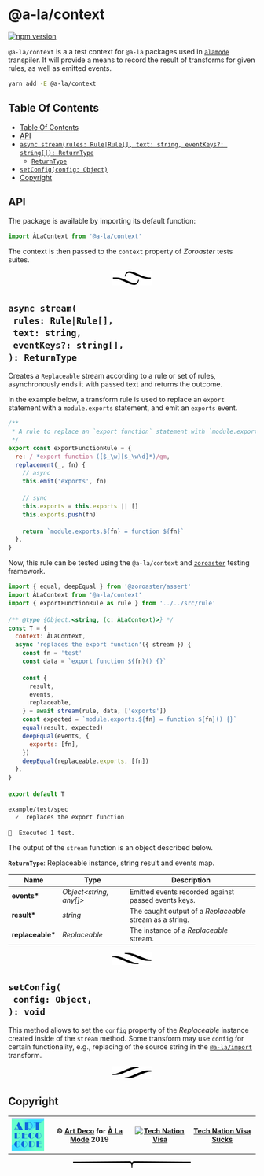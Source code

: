 # @a-la/context

[![npm version](https://badge.fury.io/js/%40a-la%2Fcontext.svg)](https://npmjs.org/package/@a-la/context)

`@a-la/context` is a a test context for `@a-la` packages used in [`alamode`](https://alamode.cc) transpiler. It will provide a means to record the result of transforms for given rules, as well as emitted events.

```sh
yarn add -E @a-la/context
```

## Table Of Contents

- [Table Of Contents](#table-of-contents)
- [API](#api)
- [`async stream(rules: Rule|Rule[], text: string, eventKeys?: string[]): ReturnType`](#async-streamrules-ruleruletext-stringeventkeys-string-returntype)
  * [`ReturnType`](#type-returntype)
- [`setConfig(config: Object)`](#setconfigconfig-object-void)
- [Copyright](#copyright)

## API

The package is available by importing its default function:

```js
import ÀLaContext from '@a-la/context'
```

The context is then passed to the `context` property of _Zoroaster_ tests suites.

<p align="center"><a href="#table-of-contents"><img src="/.documentary/section-breaks/0.svg?sanitize=true"></a></p>

## `async stream(`<br/>&nbsp;&nbsp;`rules: Rule|Rule[],`<br/>&nbsp;&nbsp;`text: string,`<br/>&nbsp;&nbsp;`eventKeys?: string[],`<br/>`): ReturnType`

Creates a `Replaceable` stream according to a rule or set of rules, asynchronously ends it with passed text and returns the outcome.

In the example below, a transform rule is used to replace an `export` statement with a `module.exports` statement, and emit an `exports` event.

```js
/**
 * A rule to replace an `export function` statement with `module.exports`.
 */
export const exportFunctionRule = {
  re: / *export function ([$_\w][$_\w\d]*)/gm,
  replacement(_, fn) {
    // async
    this.emit('exports', fn)

    // sync
    this.exports = this.exports || []
    this.exports.push(fn)

    return `module.exports.${fn} = function ${fn}`
  },
}
```

Now, this rule can be tested using the `@a-la/context` and [`zoroaster`](https://github.com/artdecocode/zoroaster) testing framework.

```js
import { equal, deepEqual } from '@zoroaster/assert'
import ÀLaContext from '@a-la/context'
import { exportFunctionRule as rule } from '../../src/rule'

/** @type {Object.<string, (c: ÀLaContext)>} */
const T = {
  context: ÀLaContext,
  async 'replaces the export function'({ stream }) {
    const fn = 'test'
    const data = `export function ${fn}() {}`

    const {
      result,
      events,
      replaceable,
    } = await stream(rule, data, ['exports'])
    const expected = `module.exports.${fn} = function ${fn}() {}`
    equal(result, expected)
    deepEqual(events, {
      exports: [fn],
    })
    deepEqual(replaceable.exports, [fn])
  },
}

export default T
```

```
example/test/spec
  ✓  replaces the export function

🦅  Executed 1 test.
```

The output of the `stream` function is an object described below.

__<a name="type-returntype">`ReturnType`</a>__: Replaceable instance, string result and events map.

|       Name       |                 Type                 |                       Description                        |
| ---------------- | ------------------------------------ | -------------------------------------------------------- |
| __events*__      | <em>Object&lt;string, any[]&gt;</em> | Emitted events recorded against passed events keys.      |
| __result*__      | <em>string</em>                      | The caught output of a _Replaceable_ stream as a string. |
| __replaceable*__ | <em>Replaceable</em>                 | The instance of a _Replaceable_ stream.                  |

<p align="center"><a href="#table-of-contents"><img src="/.documentary/section-breaks/1.svg?sanitize=true"></a></p>

## `setConfig(`<br/>&nbsp;&nbsp;`config: Object,`<br/>`): void`

This method allows to set the `config` property of the _Replaceable_ instance created inside of the `stream` method. Some transform may use `config` for certain functionality, e.g., replacing of the source string in the [`@a-la/import`](https://github.com/a-la/import) transform.

<p align="center"><a href="#table-of-contents"><img src="/.documentary/section-breaks/2.svg?sanitize=true"></a></p>

## Copyright

<table>
  <tr>
    <th>
      <a href="https://artd.eco">
        <img src="https://raw.githubusercontent.com/wrote/wrote/master/images/artdeco.png" alt="Art Deco" />
      </a>
    </th>
    <th>© <a href="https://artd.eco">Art Deco</a> for <a href="https://alamode.cc">À La Mode</a> 2019</th>
    <th>
      <a href="https://www.technation.sucks" title="Tech Nation Visa">
        <img src="https://raw.githubusercontent.com/artdecoweb/www.technation.sucks/master/anim.gif"
          alt="Tech Nation Visa" />
      </a>
    </th>
    <th><a href="https://www.technation.sucks">Tech Nation Visa Sucks</a></th>
  </tr>
</table>

<p align="center"><a href="#table-of-contents"><img src="/.documentary/section-breaks/-1.svg?sanitize=true"></a></p>